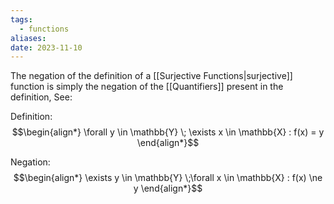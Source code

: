```yaml
---
tags:
  - functions
aliases: 
date: 2023-11-10
---
```

The negation of the definition of a [[Surjective Functions|surjective]] function is simply the negation of the [[Quantifiers]] present in the definition, See:

Definition:
$$\begin{align*}
\forall y \in \mathbb{Y} \; \exists x \in \mathbb{X} : f(x) = y
\end{align*}$$

Negation:
$$\begin{align*}
\exists y \in \mathbb{Y} \;\forall x \in \mathbb{X} : f(x) \ne y
\end{align*}$$
